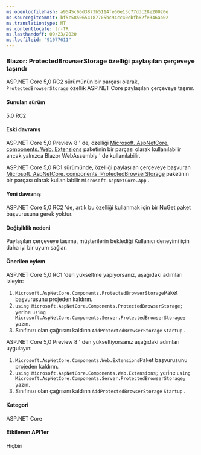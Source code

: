 ```yaml
---
ms.openlocfilehash: a9545c66d3873b5114fe66e13c77ddc28e20020e
ms.sourcegitcommit: bf5c5850654187705bc94cc40ebfb62fe346ab02
ms.translationtype: MT
ms.contentlocale: tr-TR
ms.lasthandoff: 09/23/2020
ms.locfileid: "91077611"
---
```

### <a name="blazor-protectedbrowserstorage-feature-moved-to-shared-framework"></a>Blazor: ProtectedBrowserStorage özelliği paylaşılan çerçeveye taşındı

ASP.NET Core 5,0 RC2 sürümünün bir parçası olarak, `ProtectedBrowserStorage` özellik ASP.NET Core paylaşılan çerçeveye taşınır.

#### <a name="version-introduced"></a>Sunulan sürüm

5,0 RC2

#### <a name="old-behavior"></a>Eski davranış

ASP.NET Core 5,0 Preview 8 ' de, özelliği [Microsoft. AspNetCore. components. Web. Extensions](https://www.nuget.org/packages/Microsoft.AspNetCore.Components.Web.Extensions) paketinin bir parçası olarak kullanılabilir ancak yalnızca Blazor WebAssembly ' de kullanılabilir.

ASP.NET Core 5,0 RC1 sürümünde, özelliği paylaşılan çerçeveye başvuran [Microsoft. AspNetCore. components. ProtectedBrowserStorage](https://www.nuget.org/packages/Microsoft.AspNetCore.Components.ProtectedBrowserStorage) paketinin bir parçası olarak kullanılabilir `Microsoft.AspNetCore.App` .

#### <a name="new-behavior"></a>Yeni davranış

ASP.NET Core 5,0 RC2 'de, artık bu özelliği kullanmak için bir NuGet paket başvurusuna gerek yoktur.

#### <a name="reason-for-change"></a>Değişiklik nedeni

Paylaşılan çerçeveye taşıma, müşterilerin beklediği Kullanıcı deneyimi için daha iyi bir uyum sağlar.

#### <a name="recommended-action"></a>Önerilen eylem

ASP.NET Core 5,0 RC1 'den yükseltme yapıyorsanız, aşağıdaki adımları izleyin:

1. `Microsoft.AspNetCore.Components.ProtectedBrowserStorage`Paket başvurusunu projeden kaldırın.
1. `using Microsoft.AspNetCore.Components.ProtectedBrowserStorage;` yerine `using Microsoft.AspNetCore.Components.Server.ProtectedBrowserStorage;` yazın.
1. Sınıfınızı olan çağrısını kaldırın `AddProtectedBrowserStorage` `Startup` .

ASP.NET Core 5,0 Preview 8 ' den yükseltiyorsanız aşağıdaki adımları uygulayın:

1. `Microsoft.AspNetCore.Components.Web.Extensions`Paket başvurusunu projeden kaldırın.
1. `using Microsoft.AspNetCore.Components.Web.Extensions;` yerine `using Microsoft.AspNetCore.Components.Server.ProtectedBrowserStorage;` yazın.
1. Sınıfınızı olan çağrısını kaldırın `AddProtectedBrowserStorage` `Startup` .

#### <a name="category"></a>Kategori

ASP.NET Core

#### <a name="affected-apis"></a>Etkilenen API’ler

Hiçbiri

<!--

#### Affected APIs

Not detectable via API analysis

-->
